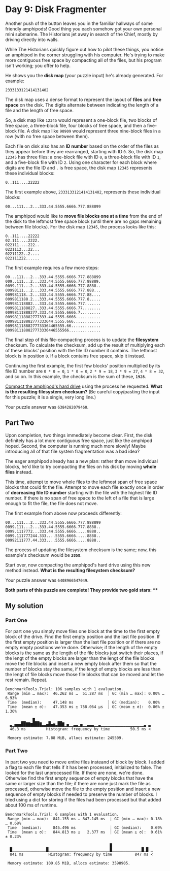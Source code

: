 # Day 9: Disk Fragmenter

Another push of the button leaves you in the familiar hallways of some friendly amphipods! Good thing you each somehow got your own personal mini submarine. The Historians jet away in search of the Chief, mostly by driving directly into walls.

While The Historians quickly figure out how to pilot these things, you notice an amphipod in the corner struggling with his computer. He's trying to make more contiguous free space by compacting all of the files, but his program isn't working; you offer to help.

He shows you the **disk map** (your puzzle input) he's already generated. For example:

```
2333133121414131402
```

The disk map uses a dense format to represent the layout of **files** and **free space** on the disk. The digits alternate between indicating the length of a file and the length of free space.

So, a disk map like `12345` would represent a one-block file, two blocks of free space, a three-block file, four blocks of free space, and then a five-block file. A disk map like `90909` would represent three nine-block files in a row (with no free space between them).

Each file on disk also has an **ID number** based on the order of the files as they appear before they are rearranged, starting with ID `0`. So, the disk map `12345` has three files: a one-block file with ID `0`, a three-block file with ID `1`, and a five-block file with ID `2`. Using one character for each block where digits are the file ID and `.` is free space, the disk map `12345` represents these individual blocks:

```
0..111....22222
```

The first example above, `2333133121414131402`, represents these individual blocks:

```
00...111...2...333.44.5555.6666.777.888899
```

The amphipod would like to **move file blocks one at a time** from the end of the disk to the leftmost free space block (until there are no gaps remaining between file blocks). For the disk map `12345`, the process looks like this:

```
0..111....22222
02.111....2222.
022111....222..
0221112...22...
02211122..2....
022111222......
```

The first example requires a few more steps:

```
00...111...2...333.44.5555.6666.777.888899
009..111...2...333.44.5555.6666.777.88889.
0099.111...2...333.44.5555.6666.777.8888..
00998111...2...333.44.5555.6666.777.888...
009981118..2...333.44.5555.6666.777.88....
0099811188.2...333.44.5555.6666.777.8.....
009981118882...333.44.5555.6666.777.......
0099811188827..333.44.5555.6666.77........
00998111888277.333.44.5555.6666.7.........
009981118882777333.44.5555.6666...........
009981118882777333644.5555.666............
00998111888277733364465555.66.............
0099811188827773336446555566..............
```

The final step of this file-compacting process is to update the **filesystem** checksum. To calculate the checksum, add up the result of multiplying each of these blocks' position with the file ID number it contains. The leftmost block is in position `0`. If a block contains free space, skip it instead.

Continuing the first example, the first few blocks' position multiplied by its file ID number are `0 * 0 = 0`, `1 * 0 = 0`, `2 * 9 = 18`, `3 * 9 = 27`, `4 * 8 = 32`, and so on. In this example, the checksum is the sum of these, **`1928`**.

<ins>Compact the amphipod's hard drive</ins> using the process he requested. **What is the resulting filesystem checksum?** (Be careful copy/pasting the input for this puzzle; it is a single, very long line.)

Your puzzle answer was `6384282079460`.

## Part Two

Upon completion, two things immediately become clear. First, the disk definitely has a lot more contiguous free space, just like the amphipod hoped. Second, the computer is running much more slowly! Maybe introducing all of that file system fragmentation was a bad idea?

The eager amphipod already has a new plan: rather than move individual blocks, he'd like to try compacting the files on his disk by moving **whole files** instead.

This time, attempt to move whole files to the leftmost span of free space blocks that could fit the file. Attempt to move each file exactly once in order of **decreasing file ID number** starting with the file with the highest file ID number. If there is no span of free space to the left of a file that is large enough to fit the file, the file does not move.

The first example from above now proceeds differently:

```
00...111...2...333.44.5555.6666.777.888899
0099.111...2...333.44.5555.6666.777.8888..
0099.1117772...333.44.5555.6666.....8888..
0099.111777244.333....5555.6666.....8888..
00992111777.44.333....5555.6666.....8888..
```

The process of updating the filesystem checksum is the same; now, this example's checksum would be **`2858`**.

Start over, now compacting the amphipod's hard drive using this new method instead. **What is the resulting filesystem checksum?**

Your puzzle answer was `6408966547049`.

**Both parts of this puzzle are complete! They provide two gold stars: \*\***

## My solution
### Part One
For part one you simply move files one block at the time to the first empty block of the drive. Find the first empty position and the last file position. If the first empty position is larger than the last file position or if there are no empty empty positions we're done. Otherwise; if the length of the empty blocks is the same as the length of the file blocks just switch their places, if the lengt of the empty blocks are larger than the lengt of the file blocks move the file blocks and insert a new empty block after them so that the number of blocks stay the same, if the lengt of empty blocks are less than the lengt of file blocks move those file blocks that can be moved and let the rest remain. Repeat.
```
BenchmarkTools.Trial: 106 samples with 1 evaluation.
 Range (min … max):  46.262 ms …  51.287 ms  ┊ GC (min … max): 0.00% … 6.93%
 Time  (median):     47.148 ms               ┊ GC (median):    0.00%
 Time  (mean ± σ):   47.353 ms ± 758.064 μs  ┊ GC (mean ± σ):  0.86% ± 1.36%

       ▂▂   █▂▂    ▂   ▂▂                                       
  ▃▁▅▅▅████▇████▃▃▅█▅▆▃███▁▅▁▁▃▃▁▅▁▁▃▃▃▁▁▃▁▁▁▁▁▁▁▁▁▁▁▁▁▁▁▁▁▁▁▃ ▃
  46.3 ms         Histogram: frequency by time         50.5 ms <

 Memory estimate: 7.88 MiB, allocs estimate: 245509.
 ```
### Part Two
In part two you need to move entire files insteand of block by block. I added a flag to each file that tells if it has been processed, initialized to false. The looked for the last unprocessed file. If there are none, we're done. Otherwise find the first empty sequence of empty blocks that have the same or larger size than the file; if there are none just mark the file as processed, otherwise move the file to the empty position and insert a new sequence of empty blocks if needed to preserve the number of blocks. I tried using a dict for storing if the files had been processed but that added about 100 ms of runtime.
```
BenchmarkTools.Trial: 6 samples with 1 evaluation.
 Range (min … max):  841.155 ms … 847.145 ms  ┊ GC (min … max): 0.18% … 0.68%
 Time  (median):     845.496 ms               ┊ GC (median):    0.69%
 Time  (mean ± σ):   844.813 ms ±   2.377 ms  ┊ GC (mean ± σ):  0.61% ± 0.23%

  ▁               ▁                           █             ▁ ▁  
  █▁▁▁▁▁▁▁▁▁▁▁▁▁▁▁█▁▁▁▁▁▁▁▁▁▁▁▁▁▁▁▁▁▁▁▁▁▁▁▁▁▁▁█▁▁▁▁▁▁▁▁▁▁▁▁▁█▁█ ▁
  841 ms           Histogram: frequency by time          847 ms <

 Memory estimate: 109.85 MiB, allocs estimate: 3598905.
 ```